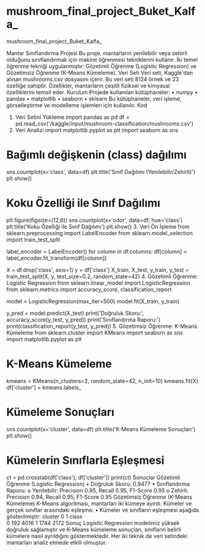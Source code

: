 # mushroom_final_project_Buket_Kalfa_
mushroom_final_project_Buket_Kalfa_

Mantar Sınıflandırma Projesi
Bu proje, mantarların yenilebilir veya zehirli olduğunu sınıflandırmak için makine öğrenmesi tekniklerini kullanır. İki temel öğrenme tekniği uygulanmıştır: Gözetimli Öğrenme (Logistic Regression) ve Gözetimsiz Öğrenme (K-Means Kümeleme).
Veri Seti
Veri seti, Kaggle'dan alınan mushrooms.csv dosyasını içerir. Bu veri seti 8124 örnek ve 23 özelliğe sahiptir. Özellikler, mantarların çeşitli fiziksel ve kimyasal özelliklerini temsil eder.
Kurulum
Projede kullanılan kütüphaneler:
•	numpy
•	pandas
•	matplotlib
•	seaborn
•	sklearn
Bu kütüphaneler, veri işleme, görselleştirme ve modelleme işlemleri için kullanılır.
Kod
1. Veri Setini Yükleme
import pandas as pd
df = pd.read_csv('/kaggle/input/mushroom-classification/mushrooms.csv')
2. Veri Analizi
import matplotlib.pyplot as plt
import seaborn as sns

# Bağımlı değişkenin (class) dağılımı
sns.countplot(x='class', data=df)
plt.title('Sınıf Dağılımı (Yenilebilir/Zehirli)')
plt.show()

# Koku Özelliği ile Sınıf Dağılımı
plt.figure(figsize=(12,6))
sns.countplot(x='odor', data=df, hue='class')
plt.title('Koku Özelliği ile Sınıf Dağılımı')
plt.show()
3. Veri Ön İşleme
from sklearn.preprocessing import LabelEncoder
from sklearn.model_selection import train_test_split

label_encoder = LabelEncoder()
for column in df.columns:
    df[column] = label_encoder.fit_transform(df[column])

X = df.drop('class', axis=1)
y = df['class']
X_train, X_test, y_train, y_test = train_test_split(X, y, test_size=0.2, random_state=42)
4. Gözetimli Öğrenme: Logistic Regression
from sklearn.linear_model import LogisticRegression
from sklearn.metrics import accuracy_score, classification_report

model = LogisticRegression(max_iter=500)
model.fit(X_train, y_train)

y_pred = model.predict(X_test)
print('Doğruluk Skoru:', accuracy_score(y_test, y_pred))
print('Sınıflandırma Raporu:')
print(classification_report(y_test, y_pred))
5. Gözetimsiz Öğrenme: K-Means Kümeleme
from sklearn.cluster import KMeans
import seaborn as sns
import matplotlib.pyplot as plt

# K-Means Kümeleme
kmeans = KMeans(n_clusters=2, random_state=42, n_init=10)
kmeans.fit(X)
df['cluster'] = kmeans.labels_

# Kümeleme Sonuçları
sns.countplot(x='cluster', data=df)
plt.title('K-Means Kümeleme Sonuçları')
plt.show()

# Kümelerin Sınıflarla Eşleşmesi
ct = pd.crosstab(df['class'], df['cluster'])
print(ct)
Sonuçlar
Gözetimli Öğrenme (Logistic Regression)
•	Doğruluk Skoru: 0.9477
•	Sınıflandırma Raporu:
o	Yenilebilir: Precision 0.95, Recall 0.95, F1-Score 0.95
o	Zehirli: Precision 0.94, Recall 0.95, F1-Score 0.95
Gözetimsiz Öğrenme (K-Means Kümeleme)
K-Means algoritması, mantarları iki kümeye ayırdı. Kümeler ve gerçek sınıflar arasındaki eşleşme:
•	Kümeler ve sınıfların eşleşmesi aşağıda gösterilmiştir:
cluster     0     1
class               
0         192  4016
1        1744  2172
Sonuç
Logistic Regression modelimiz yüksek doğruluk sağlamıştır ve K-Means kümeleme sonuçları, sınıfların belirli kümelere nasıl ayrıldığını göstermektedir. Her iki teknik de veri setindeki mantarları analiz etmede etkili olmuştur.

